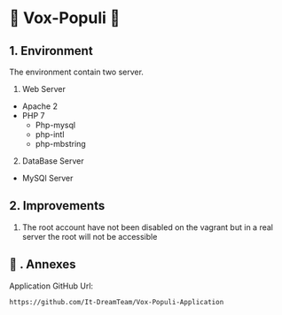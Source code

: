 # :cake: Vox-Populi :cake:

## 1. Environment

The environment contain two server.

1. Web Server
  - Apache 2
  - PHP 7
    - Php-mysql
    - php-intl
    - php-mbstring
2. DataBase Server
  - MySQl Server

## 2. Improvements

1. The root account have not been disabled on the vagrant but in a real server the root will not be accessible

## :maple_leaf: . Annexes

Application GitHub Url:

    https://github.com/It-DreamTeam/Vox-Populi-Application
